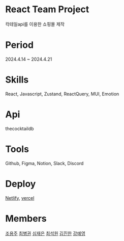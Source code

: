 # React Team Project
칵테일api를 이용한 쇼핑몰 제작
# Period
2024.4.14 ~ 2024.4.21
# Skills
React, Javascript, Zustand, ReactQuery, MUI, Emotion
# Api
thecocktaildb
# Tools
Github, Figma, Notion, Slack, Discord
# Deploy
[Netlify](https://shakedrink.netlify.app/), [vercel](https://shake-drink.vercel.app/)
# Members
[조용주](https://github.com/pizzaYami) 
[최병권](https://github.com/shanghanrun) 
[심재은](https://github.com/simi-22) 
[최석원](https://github.com/tjrdnjs123) 
[김진한](https://github.com/MR-Gnani) 
[강예영](https://github.com/hey-anna)
